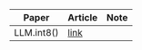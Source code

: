 

| Paper | Article | Note |
|-------|---------|------|
|LLM.int8()|[link](https://huggingface.co/blog/hf-bitsandbytes-integration)|   |

